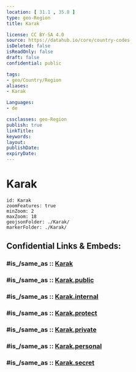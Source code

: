 ```yaml
---
location: [ 31.1 , 35.8 ] 
type: geo-Region
title: Karak

license: CC BY-SA 4.0
source: https://datahub.io/core/country-codes
isDeleted: false
isReadOnly: false
draft: false
confidential: public

tags:
- geo/Country/Region
aliases:
- Karak

Languages:
- de

cssclasses: geo-Region
publish: true
linkTitle: 
keywords: 
layout: 
publishDate: 
expiryDate: 
---
```


# Karak

```leaflet
id: Karak
zoomFeatures: true 
minZoom: 2 
maxZoom: 18
geojsonFolder: ./Karak/
markerFolder: ./Karak/
```


## Confidential Links & Embeds: 

### #is_/same_as :: [Karak](/_Standards/Earth/Continent/Asia/Asia~West/Jordan/Governorates~Jordan/Karak.md) 

### #is_/same_as :: [Karak.public](/_public/Earth/Continent/Asia/Asia~West/Jordan/Governorates~Jordan/Karak.public.md) 

### #is_/same_as :: [Karak.internal](/_internal/Earth/Continent/Asia/Asia~West/Jordan/Governorates~Jordan/Karak.internal.md) 

### #is_/same_as :: [Karak.protect](/_protect/Earth/Continent/Asia/Asia~West/Jordan/Governorates~Jordan/Karak.protect.md) 

### #is_/same_as :: [Karak.private](/_private/Earth/Continent/Asia/Asia~West/Jordan/Governorates~Jordan/Karak.private.md) 

### #is_/same_as :: [Karak.personal](/_personal/Earth/Continent/Asia/Asia~West/Jordan/Governorates~Jordan/Karak.personal.md) 

### #is_/same_as :: [Karak.secret](/_secret/Earth/Continent/Asia/Asia~West/Jordan/Governorates~Jordan/Karak.secret.md)

